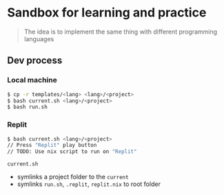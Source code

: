 # Sandbox for learning and practice

> The idea is to implement the same thing with different programming languages

## Dev process

### Local machine

```bash
$ cp -r templates/<lang> <lang>/<project>
$ bash current.sh <lang>/<project>
$ bash run.sh
```

### Replit

```bash
$ bash current.sh <lang>/<project>
// Press "Replit" play button
// TODO: Use nix script to run on "Replit"
```

`current.sh` 

- symlinks a project folder to the `current`
- symlinks `run.sh`, `.replit`, `replit.nix` to root folder